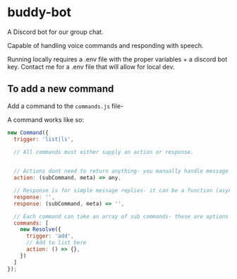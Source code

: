 # buddy-bot

A Discord bot for our group chat.

Capable of handling voice commands and responding with speech.

Running locally requires a .env file with the proper variables + a discord bot key.
Contact me for a .env file that will allow for local dev.

## To add a new command

Add a command to the `commands.js` file-

A command works like so:

```js
new Command({
  trigger: 'list|ls',

  // All commands must either supply an action or response.

  
  // Actions dont need to return anything- you manually handle message replies, voice, etc
  action: (subCommand, meta) => any,

  // Response is for simple message replies- it can be a function (async) or a string.
  response: '',
  response: (subCommand, meta) => '',

  // Each command can take an array of sub commands- these are options for the parent command
  commands: [
    new Resolve({
      trigger: 'add',
      // Add to list here
      action: () => {},
    })
  ]
});
```
